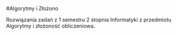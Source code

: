 #Algorytmy i Złożono

Rozwiązania zadań z 1 semestru 2 stopnia Informatyki z przedmiotu Algorytmy i złożoność obliczeniowa.
